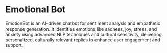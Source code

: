 # Emotional Bot
EmotionBot is an AI-driven chatbot for sentiment analysis and empathetic response generation. It identifies emotions like sadness, joy, stress, and anxiety using advanced NLP techniques and cultural sensitivity, delivering personalized, culturally relevant replies to enhance user engagement and support.
